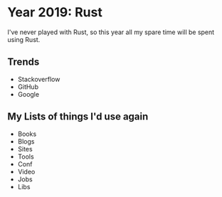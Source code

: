 # Year 2019: Rust

I've never played with Rust, so this year all my spare time will be spent using Rust.

## Trends
 - Stackoverflow
 - GitHub
 - Google

## My Lists of things I'd use again
 - Books
 - Blogs
 - Sites
 - Tools
 - Conf
 - Video
 - Jobs
 - Libs

